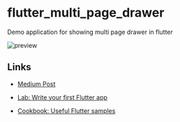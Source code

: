 # flutter_multi_page_drawer

Demo application for showing multi page drawer in flutter

![preview](output/flutter_multi_page.gif)

## Links

- [Medium Post]()

- [Lab: Write your first Flutter app](https://flutter.io/docs/get-started/codelab)
- [Cookbook: Useful Flutter samples](https://flutter.io/docs/cookbook)
